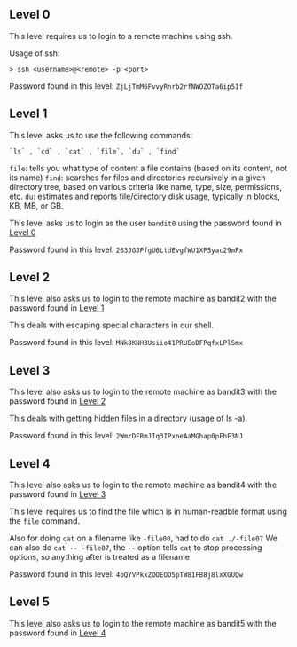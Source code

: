 ## Level 0

This level requires us to login to a remote machine using ssh.

Usage of ssh:
```
> ssh <username>@<remote> -p <port>
```

Password found in this level: `ZjLjTmM6FvvyRnrb2rfNWOZOTa6ip5If`

## Level 1

This level asks us to use the following commands:
```
`ls` , `cd` , `cat` , `file`, `du` , `find`
```

`file`: tells you what type of content a file contains (based on its content, not its name)
`find`: searches for files and directories recursively in a given directory tree, based on various criteria like name, type, size, permissions, etc.
`du`: estimates and reports file/directory disk usage, typically in blocks, KB, MB, or GB.

This level asks us to login as the user `bandit0` using the password found in [Level 0](#level-0)

Password found in this level: `263JGJPfgU6LtdEvgfWU1XP5yac29mFx`

## Level 2
This level also asks us to login to the remote machine as bandit2 with the password found in [Level 1](#level-1)

This deals with escaping special characters in our shell.

Password found in this level: `MNk8KNH3Usiio41PRUEoDFPqfxLPlSmx`

## Level 3
This level also asks us to login to the remote machine as bandit3 with the password found in [Level 2](#level-2)

This deals with getting hidden files in a directory (usage of ls -a).

Password found in this level: `2WmrDFRmJIq3IPxneAaMGhap0pFhF3NJ`

## Level 4
This level also asks us to login to the remote machine as bandit4 with the password found in [Level 3](#level-3)

This level requires us to find the file which is in human-readble format using the `file` command.

Also for doing `cat` on a filename like `-file00`, had to do `cat ./-file07`
We can also do `cat -- -file07`, the `--` option tells `cat` to stop processing options, so anything after is treated as a filename

Password found in this level: `4oQYVPkxZOOEOO5pTW81FB8j8lxXGUQw`

## Level 5
This level also asks us to login to the remote machine as bandit5 with the password found in [Level 4](#level-4)


